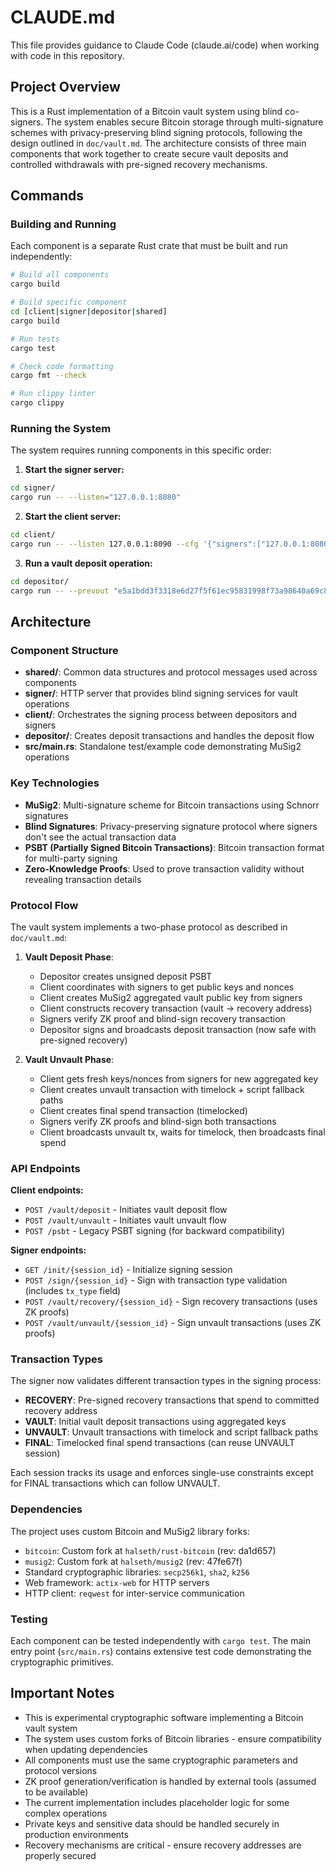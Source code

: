 # CLAUDE.md

This file provides guidance to Claude Code (claude.ai/code) when working with code in this repository.

## Project Overview

This is a Rust implementation of a Bitcoin vault system using blind co-signers. The system enables secure Bitcoin storage through multi-signature schemes with privacy-preserving blind signing protocols, following the design outlined in `doc/vault.md`. The architecture consists of three main components that work together to create secure vault deposits and controlled withdrawals with pre-signed recovery mechanisms.

## Commands

### Building and Running

Each component is a separate Rust crate that must be built and run independently:

```bash
# Build all components
cargo build

# Build specific component
cd [client|signer|depositor|shared]
cargo build

# Run tests
cargo test

# Check code formatting
cargo fmt --check

# Run clippy linter
cargo clippy
```

### Running the System

The system requires running components in this specific order:

1. **Start the signer server:**
```bash
cd signer/
cargo run -- --listen="127.0.0.1:8080"
```

2. **Start the client server:**
```bash
cd client/
cargo run -- --listen 127.0.0.1:8090 --cfg '{"signers":["127.0.0.1:8080"]}' --server
```

3. **Run a vault deposit operation:**
```bash
cd depositor/
cargo run -- --prevout "e5a1bdd3f3318e6d27f5f61ec95831998f73a98640a69c87304230a58ea02e32:262" --prev-amt "0.00190943 BTC" --output-amt "0.0019 BTC" --client-url "127.0.0.1:8090" --priv-key "8c99b79db6e36fa099b0368408bf630fbe8bc271c639b32d5bcce609fdc07f3f" --fallback-addr "tb1ptsxxhp5j8umn2pm47dldpfa3zkke2eshtfc6car7x8tfhtgnmqpsrx0ae3" --recovery-addr "tb1ptsxxhp5j8umn2pm47dldpfa3zkke2eshtfc6car7x8tfhtgnmqpsrx0ae3"
```

## Architecture

### Component Structure

- **shared/**: Common data structures and protocol messages used across components
- **signer/**: HTTP server that provides blind signing services for vault operations
- **client/**: Orchestrates the signing process between depositors and signers
- **depositor/**: Creates deposit transactions and handles the deposit flow
- **src/main.rs**: Standalone test/example code demonstrating MuSig2 operations

### Key Technologies

- **MuSig2**: Multi-signature scheme for Bitcoin transactions using Schnorr signatures
- **Blind Signatures**: Privacy-preserving signature protocol where signers don't see the actual transaction data
- **PSBT (Partially Signed Bitcoin Transactions)**: Bitcoin transaction format for multi-party signing
- **Zero-Knowledge Proofs**: Used to prove transaction validity without revealing transaction details

### Protocol Flow

The vault system implements a two-phase protocol as described in `doc/vault.md`:

1. **Vault Deposit Phase**:
   - Depositor creates unsigned deposit PSBT
   - Client coordinates with signers to get public keys and nonces
   - Client creates MuSig2 aggregated vault public key from signers
   - Client constructs recovery transaction (vault → recovery address)
   - Signers verify ZK proof and blind-sign recovery transaction
   - Depositor signs and broadcasts deposit transaction (now safe with pre-signed recovery)

2. **Vault Unvault Phase**:
   - Client gets fresh keys/nonces from signers for new aggregated key
   - Client creates unvault transaction with timelock + script fallback paths
   - Client creates final spend transaction (timelocked)
   - Signers verify ZK proofs and blind-sign both transactions
   - Client broadcasts unvault tx, waits for timelock, then broadcasts final spend

### API Endpoints

**Client endpoints:**
- `POST /vault/deposit` - Initiates vault deposit flow
- `POST /vault/unvault` - Initiates vault unvault flow  
- `POST /psbt` - Legacy PSBT signing (for backward compatibility)

**Signer endpoints:**
- `GET /init/{session_id}` - Initialize signing session
- `POST /sign/{session_id}` - Sign with transaction type validation (includes `tx_type` field)
- `POST /vault/recovery/{session_id}` - Sign recovery transactions (uses ZK proofs)
- `POST /vault/unvault/{session_id}` - Sign unvault transactions (uses ZK proofs)

### Transaction Types

The signer now validates different transaction types in the signing process:

- **RECOVERY**: Pre-signed recovery transactions that spend to committed recovery address
- **VAULT**: Initial vault deposit transactions using aggregated keys
- **UNVAULT**: Unvault transactions with timelock and script fallback paths  
- **FINAL**: Timelocked final spend transactions (can reuse UNVAULT session)

Each session tracks its usage and enforces single-use constraints except for FINAL transactions which can follow UNVAULT.

### Dependencies

The project uses custom Bitcoin and MuSig2 library forks:
- `bitcoin`: Custom fork at `halseth/rust-bitcoin` (rev: da1d657)
- `musig2`: Custom fork at `halseth/musig2` (rev: 47fe67f)
- Standard cryptographic libraries: `secp256k1`, `sha2`, `k256`
- Web framework: `actix-web` for HTTP servers
- HTTP client: `reqwest` for inter-service communication

### Testing

Each component can be tested independently with `cargo test`. The main entry point (`src/main.rs`) contains extensive test code demonstrating the cryptographic primitives.

## Important Notes

- This is experimental cryptographic software implementing a Bitcoin vault system
- The system uses custom forks of Bitcoin libraries - ensure compatibility when updating dependencies
- All components must use the same cryptographic parameters and protocol versions
- ZK proof generation/verification is handled by external tools (assumed to be available)
- The current implementation includes placeholder logic for some complex operations
- Private keys and sensitive data should be handled securely in production environments
- Recovery mechanisms are critical - ensure recovery addresses are properly secured